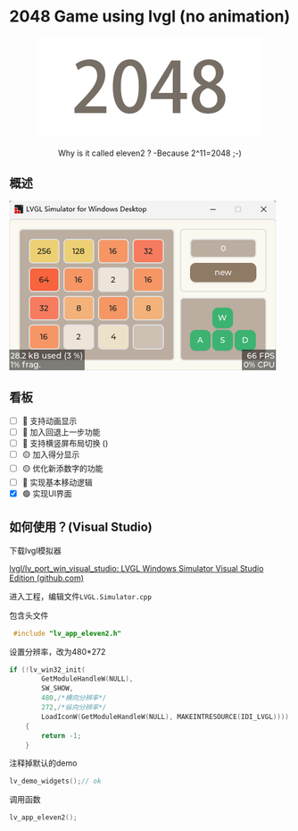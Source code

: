 # 2048 Game using lvgl (no animation)

<p align = "center">
	<img alt="ScrcpyWidget" src="image/2048.png">
<br><br>
Why is it called eleven2 ?  -Because 2^11=2048   ;-)

## 概述

![image-20221003204237256](image/readme/image-20221003204237256.png)

## 看板

- [ ] 🔵 支持动画显示
- [ ] 🔵 加入回退上一步功能
- [ ] 🔵 支持横竖屏布局切换 ()
- [ ] 🟡 加入得分显示
- [ ] 🟡 优化新添数字的功能
- [ ] 🔴 实现基本移动逻辑 
- [x] 🟢 实现UI界面 

## 如何使用？(Visual Studio)

下载lvgl模拟器

[lvgl/lv_port_win_visual_studio: LVGL Windows Simulator Visual Studio Edition (github.com)](https://github.com/lvgl/lv_port_win_visual_studio)

进入工程，编辑文件`LVGL.Simulator.cpp` 

包含头文件

```c
 #include "lv_app_eleven2.h"
```

设置分辨率，改为480*272

```c
if (!lv_win32_init(
        GetModuleHandleW(NULL),
        SW_SHOW,
        480,/*横向分辨率*/
        272,/*纵向分辨率*/
        LoadIconW(GetModuleHandleW(NULL), MAKEINTRESOURCE(IDI_LVGL))))
    {
        return -1;
    }
```

注释掉默认的demo

```c
lv_demo_widgets();// ok
```

调用函数

```c
lv_app_eleven2();
```

 

